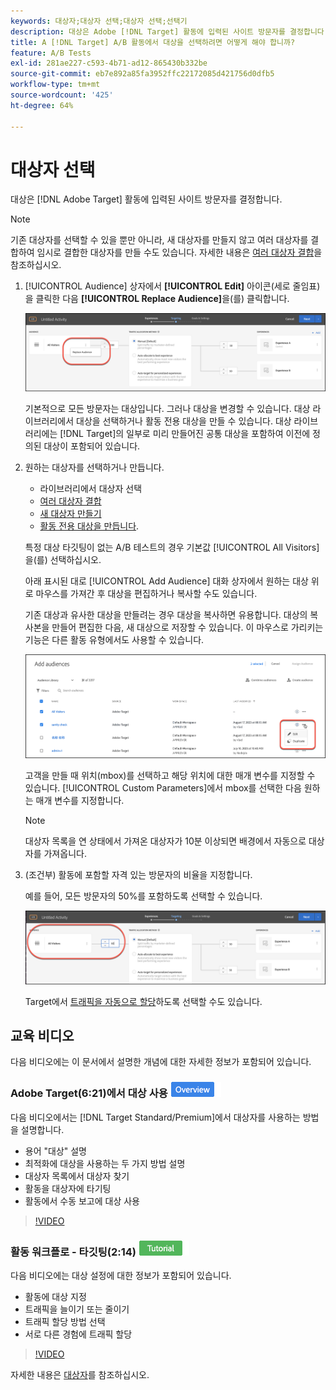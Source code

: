 ```yaml
---
keywords: 대상자;대상자 선택;대상자 선택;선택기
description: 대상은 Adobe [!DNL Target] 활동에 입력된 사이트 방문자를 결정합니다.
title: A [!DNL Target] A/B 활동에서 대상을 선택하려면 어떻게 해야 합니까?
feature: A/B Tests
exl-id: 281ae227-c593-4b71-ad12-865430b332be
source-git-commit: eb7e892a85fa3952ffc22172085d421756d0dfb5
workflow-type: tm+mt
source-wordcount: '425'
ht-degree: 64%

---
```


# 대상자 선택

대상은 [!DNL Adobe Target] 활동에 입력된 사이트 방문자를 결정합니다.

>[!NOTE]
>
>기존 대상자를 선택할 수 있을 뿐만 아니라, 새 대상자를 만들지 않고 여러 대상자를 결합하여 임시로 결합한 대상자를 만들 수도 있습니다. 자세한 내용은 [여러 대상자 결합](/help/main/c-target/combining-multiple-audiences.md#concept_A7386F1EA4394BD2AB72399C225981E5)을 참조하십시오.

1. [!UICONTROL Audience] 상자에서 **[!UICONTROL Edit]** 아이콘(세로 줄임표)을 클릭한 다음 **[!UICONTROL Replace Audience]**&#x200B;을(를) 클릭합니다.

   ![대상자 바꾸기 선택 사항](/help/main/c-activities/t-test-ab/t-test-create-ab/assets/replace-audience.png)

   기본적으로 모든 방문자는 대상입니다. 그러나 대상을 변경할 수 있습니다. 대상 라이브러리에서 대상을 선택하거나 활동 전용 대상을 만들 수 있습니다. 대상 라이브러리에는 [!DNL Target]의 일부로 미리 만들어진 공통 대상을 포함하여 이전에 정의된 대상이 포함되어 있습니다.

1. 원하는 대상자를 선택하거나 만듭니다.

   * 라이브러리에서 대상자 선택
   * [여러 대상자 결합](/help/main/c-target/combining-multiple-audiences.md#concept_A7386F1EA4394BD2AB72399C225981E5)
   * [새 대상자 만들기](/help/main/c-target/c-audiences/create-audience.md#task_1D507519D3AD4390B507F188BD294DC1)
   * [활동 전용 대상을 만듭니다](/help/main/c-target/creating-activity-only-audience.md#concept_A6BADCF530ED4AE1852E677FEBE68483).

   특정 대상 타깃팅이 없는 A/B 테스트의 경우 기본값 [!UICONTROL All Visitors]을(를) 선택하십시오.

   아래 표시된 대로 [!UICONTROL Add Audience] 대화 상자에서 원하는 대상 위로 마우스를 가져간 후 대상을 편집하거나 복사할 수도 있습니다.

   기존 대상과 유사한 대상을 만들려는 경우 대상을 복사하면 유용합니다. 대상의 복사본을 만들어 편집한 다음, 새 대상으로 저장할 수 있습니다. 이 마우스로 가리키는 기능은 다른 활동 유형에서도 사용할 수 있습니다.

   ![대상자를 마우스로 가리키기](/help/main/c-activities/t-test-ab/t-test-create-ab/assets/audience_picker_hover-new.png)

   고객을 만들 때 위치(mbox)를 선택하고 해당 위치에 대한 매개 변수를 지정할 수 있습니다. [!UICONTROL Custom Parameters]에서 mbox를 선택한 다음 원하는 매개 변수를 지정합니다.

   >[!NOTE]
   >
   >대상자 목록을 연 상태에서 가져온 대상자가 10분 이상되면 배경에서 자동으로 대상자를 가져옵니다.

1. (조건부) 활동에 포함할 자격 있는 방문자의 비율을 지정합니다.

   예를 들어, 모든 방문자의 50%를 포함하도록 선택할 수 있습니다.

   ![대상자 비율](/help/main/c-activities/t-test-ab/t-test-create-ab/assets/audperc-new.png)

   Target에서 [트래픽을 자동으로 할당](/help/main/c-activities/automated-traffic-allocation/automated-traffic-allocation.md#concept_A1407678796B4C569E94CBA8A9F7F5D4)하도록 선택할 수도 있습니다.

## 교육 비디오

다음 비디오에는 이 문서에서 설명한 개념에 대한 자세한 정보가 포함되어 있습니다.

### Adobe Target(6:21)에서 대상 사용 ![개요 배지](/help/main/assets/overview.png)

다음 비디오에서는 [!DNL Target Standard/Premium]에서 대상자를 사용하는 방법을 설명합니다.

* 용어 &quot;대상&quot; 설명
* 최적화에 대상을 사용하는 두 가지 방법 설명
* 대상자 목록에서 대상자 찾기
* 활동을 대상자에 타기팅
* 활동에서 수동 보고에 대상 사용

>[!VIDEO](https://video.tv.adobe.com/v/17398)

### 활동 워크플로 - 타깃팅(2:14) ![튜토리얼 배지](/help/main/assets/tutorial.png)

다음 비디오에는 대상 설정에 대한 정보가 포함되어 있습니다.

* 활동에 대상 지정
* 트래픽을 늘이기 또는 줄이기
* 트래픽 할당 방법 선택
* 서로 다른 경험에 트래픽 할당

>[!VIDEO](https://video.tv.adobe.com/v/17385)

자세한 내용은 [대상자](/help/main/c-target/c-audiences/audiences.md#concept_65BE870D290E412D8BBF557EEA67C271)를 참조하십시오.
